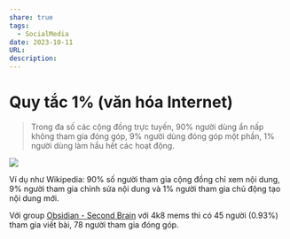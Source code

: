 ```yaml
---
share: true
tags:
  - SocialMedia
date: 2023-10-11
URL: 
description: 
---
```


# Quy tắc 1% (văn hóa Internet)

> Trong đa số các cộng đồng trực tuyến, 90% người dùng ẩn nấp không tham gia đóng góp, 9% người dùng đóng góp một phần, 1% người dùng làm hầu hết các hoạt động.

![](https://i.imgur.com/3WrqmCY.png)


Ví dụ như Wikipedia: 90% số người tham gia cộng đồng chỉ xem nội dung, 9% người tham gia chỉnh sửa nội dung và 1% người tham gia chủ động tạo nội dung mới.

Với group [Obsidian - Second Brain](https://www.facebook.com/groups/594306492570157) với 4k8 mems thì có 45 người (0.93%) tham gia viết bài, 78 người tham gia đóng góp.